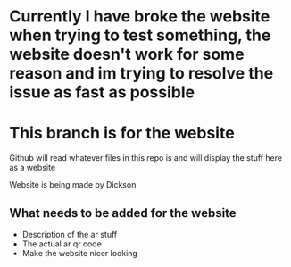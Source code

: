 # Currently I have broke the website when trying to test something, the website doesn't work for some reason and im trying to resolve the issue as fast as possible

# This branch is for the website
Github will read whatever files in this repo is and will display the stuff here as a website

Website is being made by Dickson

## What needs to be added for the website
- Description of the ar stuff
- The actual ar qr code
- Make the website nicer looking 

